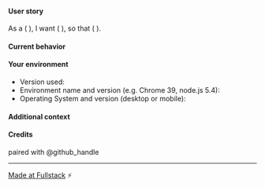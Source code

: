 <!--- Write the sentence of the issue in the Title above -->
#### User story
<!--- Please explain the desired change from the point of view of a specific user: -->

<!--- for example: "As a meetup organizer, 
      I want to have instructions on how to make Pull Requests with a Fullstack link, 
      so that we can more easily track every PR/Issue created at our meetups. -->
As a (     ),
I want (     ),
so that (     ).

#### Current behavior
<!--- If describing a bug, tell us what happens instead of the desired behavior -->
<!--- If suggesting a change/improvement, explain the difference from current behavior -->

#### Your environment
<!--- Include as many relevant details about the environment you're developing in 
      or that you experienced the bug in -->
* Version used:
* Environment name and version (e.g. Chrome 39, node.js 5.4):
* Operating System and version (desktop or mobile):

#### Additional context
<!--- How has this issue affected you? What are you trying to accomplish? -->

#### Credits
<!--- @mention yourself and any pairing partners or helpful passers-by. -->
paired with @github_handle

---

[Made at Fullstack](https://github.com/fullstackla/pairing-meetup) :zap: 
